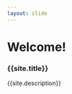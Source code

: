```yaml
---
layout: slide
---
```


# Welcome!

### {{site.title}}

{{site.description}}

<!-- consider putting a QR code here for the slides -->
